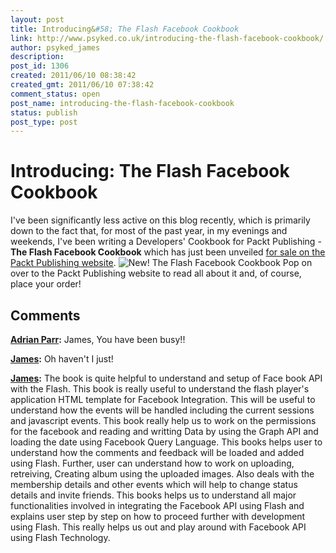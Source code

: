 ```yaml
---
layout: post
title: Introducing&#58; The Flash Facebook Cookbook
link: http://www.psyked.co.uk/introducing-the-flash-facebook-cookbook/
author: psyked_james
description: 
post_id: 1306
created: 2011/06/10 08:38:42
created_gmt: 2011/06/10 07:38:42
comment_status: open
post_name: introducing-the-flash-facebook-cookbook
status: publish
post_type: post
---
```


# Introducing: The Flash Facebook Cookbook

I've been significantly less active on this blog recently, which is primarily down to the fact that, for most of the past year, in my evenings and weekends, I've been writing a Developers' Cookbook for Packt Publishing - **The Flash Facebook Cookbook** which has just been unveiled [for sale on the Packt Publishing website](http://www.packtpub.com/flash-facebook-cookbook-for-graph-api-applications/book). ![New! The Flash Facebook Cookbook](http://uploads.psyked.co.uk/2011/06/packt-blog.png) Pop on over to the Packt Publishing website to read all about it and, of course, place your order!

## Comments

**[Adrian Parr](#878 "2011-06-10 12:29:02"):** James, You have been busy!!

**[James](#879 "2011-06-10 13:02:47"):** Oh haven't I just!

**[James](#881 "2011-11-03 12:57:09"):** The book is quite helpful to understand and setup of Face book API with the Flash. This book is really useful to understand the flash player's application HTML template for Facebook Integration. This will be useful to understand how the events will be handled including the current sessions and javascript events. This book really help us to work on the permissions for the facebook and reading and writting Data by using the Graph API and loading the date using Facebook Query Language. This books helps user to understand how the comments and feedback will be loaded and added using Flash. Further, user can understand how to work on uploading, retreiving, Creating album using the uploaded images. Also deals with the membership details and other events which will help to change status details and invite friends. This books helps us to understand all major functionalities involved in integrating the Facebook API using Flash and explains user step by step on how to proceed further with development using Flash. This really helps us out and play around with Facebook API using Flash Technology.

